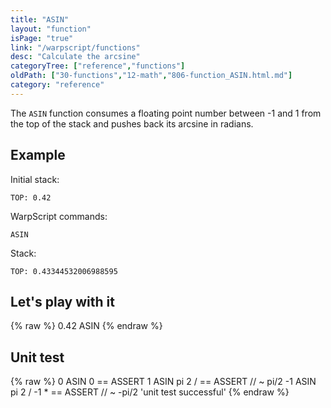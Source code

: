 ```yaml
---
title: "ASIN"
layout: "function"
isPage: "true"
link: "/warpscript/functions"
desc: "Calculate the arcsine"
categoryTree: ["reference","functions"]
oldPath: ["30-functions","12-math","806-function_ASIN.html.md"]
category: "reference"
---
```

 

The `ASIN` function consumes a floating point number between -1 and 1 from the top of the stack and pushes back its arcsine in radians.


## Example ##

Initial stack:

    TOP: 0.42


WarpScript commands:

    ASIN

Stack: 

    TOP: 0.43344532006988595

## Let's play with it ##

{% raw %}
<warp10-warpscript-widget backend="{{backend}}"  exec-endpoint="{{execEndpoint}}">0.42 
ASIN
</warp10-warpscript-widget>
{% endraw %}    


## Unit test ##

{% raw %}
<warp10-warpscript-widget backend="{{backend}}"  exec-endpoint="{{execEndpoint}}">0 ASIN 
0 == ASSERT 
1 ASIN 
pi 2 / == ASSERT   // ~ pi/2
-1 ASIN
pi 2 / -1 * == ASSERT   // ~ -pi/2
'unit test successful'
</warp10-warpscript-widget>
{% endraw %}        
